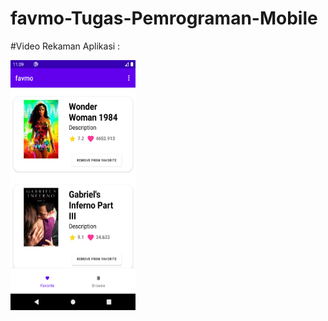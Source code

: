 # favmo-Tugas-Pemrograman-Mobile

#Video Rekaman Aplikasi : 


[<img src="https://github.com/dendiaryar/favmo-Tugas-Pemrograman-Mobile/blob/master/favmo.png"  width="200" height="400" />](https://youtu.be/17PLyilKPXg)
